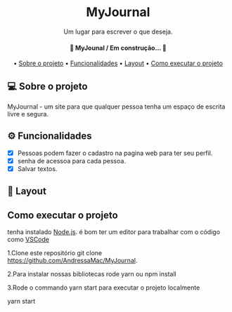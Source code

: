 
<h1 align="center">MyJournal</h1>
<p align="center"> Um lugar para escrever o que deseja.</p>
<h4 align="center"> 
	🚧  MyJounal / Em construção...  🚧
</h4>
<p align="center">
• <a href="#Sobre o projeto">Sobre o projeto</a> •
 <a href="#Funcionalidades">Funcionalidades</a> •
 <a href="#Layout">Layout</a> • 
 <a href="#Como executar o projeto">Como executar o projeto</a> 
</p>

## 💻 Sobre o projeto
MyJournal - um site para que qualquer pessoa tenha um espaço de escrita livre e segura.

## ⚙️ Funcionalidades
  - [x] Pessoas podem fazer o cadastro na pagina web para ter seu perfil.
  - [x] senha de acessoa para cada pessoa.
  - [x] Salvar textos. 
## 🎨 Layout


## Como executar o projeto
tenha instalado [Node.js](https://nodejs.org/en/). 
é bom ter um editor para trabalhar com o código como [VSCode](https://code.visualstudio.com/)
 
 
1.Clone este repositório
  git clone https://github.com/AndressaMac/MyJournal.
  
2.Para instalar nossas bibliotecas rode
 yarn
 ou
 npm install

3.Rode o commando yarn start para executar o projeto localmente

 yarn start
